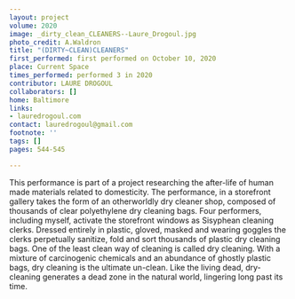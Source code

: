 ```yaml
---
layout: project
volume: 2020
image: _dirty_clean_CLEANERS--Laure_Drogoul.jpg
photo_credit: A.Waldron
title: "(DIRTY~CLEAN)CLEANERS"
first_performed: first performed on October 10, 2020
place: Current Space
times_performed: performed 3 in 2020
contributor: LAURE DROGOUL
collaborators: []
home: Baltimore
links:
- lauredrogoul.com
contact: lauredrogoul@gmail.com
footnote: ''
tags: []
pages: 544-545

---
```


This performance is part of a project researching the after-life of human made materials related to domesticity. The performance, in a storefront gallery takes the form of an otherworldly dry cleaner shop, composed of thousands of clear polyethylene dry cleaning bags. Four performers, including myself, activate the storefront windows as Sisyphean cleaning clerks. Dressed entirely in plastic, gloved, masked and wearing goggles the clerks perpetually sanitize, fold and sort thousands of plastic dry cleaning bags.
 One of the least clean way of cleaning is called dry cleaning. With a mixture of carcinogenic chemicals and an abundance of ghostly plastic bags, dry cleaning is the ultimate un-clean. Like the living dead, dry-cleaning generates a dead zone in the natural world, lingering long past its time. 


